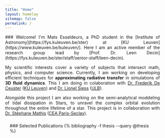 ```yaml
---
title: "Home"
layout: homelay
sitemap: false
permalink: /
---
```


<style>
.jumbotron{
    padding:3%;
    padding-bottom:10px;
    padding-top:10px;
    margin-top:10px;
    margin-bottom:30px;
}
</style>

<div style="text-align:justify">
### Welcome!
I'm Mats Esseldeurs, a PhD student in the [Institute of Astronomy](https://fys.kuleuven.be/ster) at [KU Leuven](https://www.kuleuven.be/kuleuven/). Here I am an active member of the research group lead by [Prof. Dr. Leen Decin](https://fys.kuleuven.be/ster/staff/senior-staff/leen-decin).

My scientific interests cover a variety of subjects that intersect math, physics, and computer science. Currently, I am working on developing efficient techniques for <strong>approximating radiative transfer</strong> in simulations of <strong>3D fluid dynamics</strong>. This I am doing in colaboration with [Dr. Frederik De Ceuster](https://freddeceuster.github.io/) ([KU Leuven](https://www.kuleuven.be/kuleuven/)) and [Dr. Lionel Siess](http://www.astro.ulb.ac.be/~siess/) ([ULB](https://www.ulb.be/en/ulb-homepage)).

Alongside this project I am also working on the semi-analytical moddeling of tidal dissipation in Stars, to unravel the complex orbital evolution throughout the entire lifetime of a star. This project is in collaboration with [Dr. Stéphane Mathis](http://sfmathis.free.fr/Home.html) ([CEA Paris-Seclay](https://www.cea.fr/paris-saclay/Pages/Accueil.aspx)).
</div>


<div class="jumbotron">
### Selected Publications
{% bibliography -f thesis --query @thesis %}
</div>